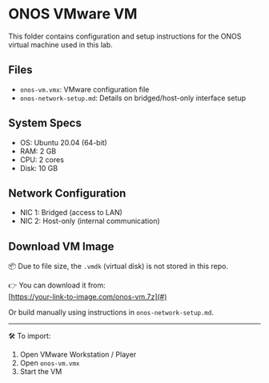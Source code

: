 # ONOS VMware VM

This folder contains configuration and setup instructions for the ONOS virtual machine used in this lab.

## Files

- `onos-vm.vmx`: VMware configuration file
- `onos-network-setup.md`: Details on bridged/host-only interface setup

## System Specs

- OS: Ubuntu 20.04 (64-bit)
- RAM: 2 GB
- CPU: 2 cores
- Disk: 10 GB

## Network Configuration

- NIC 1: Bridged (access to LAN)
- NIC 2: Host-only (internal communication)

## Download VM Image

📦 Due to file size, the `.vmdk` (virtual disk) is not stored in this repo.

👉 You can download it from:  
[https://your-link-to-image.com/onos-vm.7z](#)

Or build manually using instructions in `onos-network-setup.md`.

---

🛠️ To import:
1. Open VMware Workstation / Player
2. Open `onos-vm.vmx`
3. Start the VM
